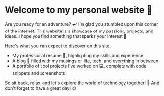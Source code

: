 # Welcome to my personal website 🚀

Are you ready for an adventure? 🛩️ I'm glad you stumbled upon this corner of the internet. This website is a showcase of my passions, projects, and ideas. I hope you find something that sparks your interest 🧐

Here's what you can expect to discover on this site:
- My professional resume 📄, highlighting my skills and experience
- A blog 📝 filled with my musings on life, tech, and everything in between
- A portfolio of cool projects I've worked on 💻, complete with code snippets and screenshots

So sit back, relax, and let's explore the world of technology together! 🚀 And don't forget to have a great day! 🌞
